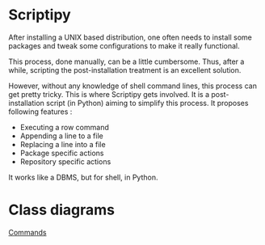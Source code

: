 Scriptipy
=========

After installing a UNIX based distribution, one often needs to install some packages and tweak some configurations to make it really functional.

This process, done manually, can be a little cumbersome. Thus, after a while, scripting the post-installation treatment is an excellent solution.

However, without any knowledge of shell command lines, this process can get pretty tricky. This is where Scriptipy gets involved. It is a post-installation script (in Python) aiming to simplify this process. It proposes following features :

* Executing a row command
* Appending a line to a file
* Replacing a line into a file
* Package specific actions
* Repository specific actions

It works like a DBMS, but for shell, in Python.


Class diagrams
==============
[Commands](https://www.lucidchart.com/invitations/accept/0864b763-d6b5-4b8f-837d-3d79d1bb6b46)
